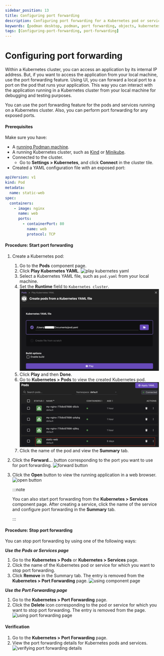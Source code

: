 ```yaml
---
sidebar_position: 13
title: Configuring port forwarding
description: Configuring port forwarding for a Kubernetes pod or service
keywords: [podman desktop, podman, port forwarding, objects, kubernetes]
tags: [Configuring-port-forwarding, port-forwarding]
---
```


# Configuring port forwarding

Within a Kubernetes cluster, you can access an application by its internal IP address. But, if you want to access the application from your local machine, use the port forwarding feature. Using UI, you can forward a local port to a port on the pod that runs your application. This way you can interact with the application running in a Kubernetes cluster from your local machine for debugging and testing purposes.

You can use the port forwarding feature for the pods and services running on a Kubernetes cluster. Also, you can perform port forwarding for any exposed ports.

#### Prerequisites

Make sure you have:

- A [running Podman machine](/docs/podman/creating-a-podman-machine).
- A running Kubernetes cluster, such as [Kind](/docs/kind/creating-a-kind-cluster) or [Minikube](/docs/minikube/creating-a-minikube-cluster).
- Connected to the cluster.
  - Go to **Settings > Kubernetes**, and click **Connect** in the cluster tile.
- Created a YAML configuration file with an exposed port:

```yaml
apiVersion: v1
kind: Pod
metadata:
  name: static-web
spec:
  containers:
    - image: nginx
      name: web
      ports:
        - containerPort: 80
          name: web
          protocol: TCP
```

#### Procedure: Start port forwarding

1. Create a Kubernetes pod:

   1. Go to the **Pods** component page.
   1. Click **Play Kubernetes YAML**.
      ![play kubernetes yaml](img/play-kubernetes-yaml.png)
   1. Select a Kubernetes YAML file, such as `pod.yaml` from your local machine.
   1. Set the **Runtime** field to `Kubernetes cluster`.
      ![set runtime field](img/play-a-yaml-file.png)
   1. Click **Play** and then **Done**.
   1. Go to **Kubernetes > Pods** to view the created Kubernetes pod.
      ![view the newly created pod](img/new-kubernetes-pod.png)
   1. Click the name of the pod and view the **Summary** tab.

1. Click the **Forward...** button corresponding to the port you want to use for port forwarding.
   ![forward button](img/forward-button.png)
1. Click the **Open** button to view the running application in a web browser.
   ![open button](img/open-button.png)

   :::note

   You can also start port forwarding from the **Kubernetes > Services** component page. After creating a service, click the name of the service and configure port forwarding in the **Summary** tab.

   :::

#### Procedure: Stop port forwarding

You can stop port forwarding by using one of the following ways:

**_Use the Pods or Services page_**

1. Go to the **Kubernetes > Pods** or **Kubernetes > Services** page.
1. Click the name of the Kubernetes pod or service for which you want to stop port forwarding.
1. Click **Remove** in the Summary tab. The entry is removed from the **Kubernetes > Port Forwarding** page.
   ![using component page](img/stop-port-forwarding-pod.png)

**_Use the Port Forwarding page_**

1. Go to the **Kubernetes > Port Forwarding** page.
1. Click the **Delete** icon corresponding to the pod or service for which you want to stop port forwarding. The entry is removed from the page.
   ![using port forwarding page](img/delete-icon-on-port-forwarding-page.png)

#### Verification

1. Go to the **Kubernetes > Port Forwarding** page.
1. View the port forwarding details for Kubernetes pods and services.
   ![verifying port forwarding details](img/verifying-the-port-forwarding-details.png)
